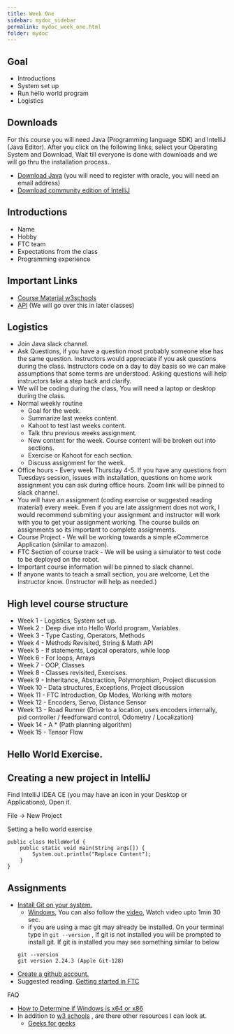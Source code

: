 ```yaml
---
title: Week One
sidebar: mydoc_sidebar
permalink: mydoc_week_one.html
folder: mydoc
---
```


## Goal

* Introductions
* System set up
* Run hello world program
* Logistics

## Downloads
For this course you will need Java (Programming language SDK) and IntelliJ (Java Editor). After you click on the following links, select your Operating System and Download, Wait till everyone is done with downloads and we will go thru the installation process..

* [Download Java](https://www.oracle.com/java/technologies/javase/javase-jdk8-downloads.html) (you will need to register with oracle, you will need an email address)
* [Download community edition of IntelliJ](https://www.jetbrains.com/idea/download/#section=windows)

## Introductions
* Name
* Hobby
* FTC team
* Expectations from the class
* Programming experience

## Important Links

* [Course Material w3schools](https://www.w3schools.com/java/default.asp)
* [API](https://docs.oracle.com/javase/8/docs/api/) (We will go over this in later classes)

## Logistics

* Join Java slack channel.
* Ask Questions, if you have a question most probably someone else has the same question. Instructors would appreciate if you ask questions during the class. Instructors code on a day to day basis so we can make assumptions that some terms are understood. Asking questions will help instructors take a step back and clarify.
* We will be coding during the class, You will need a laptop or desktop during the class.
* Normal weekly routine
  * Goal for the week.
  * Summarize last weeks content.
  * Kahoot to test last weeks content.
  * Talk thru previous weeks assignment.
  * New content for the week. Course content will be broken out into sections. 
  * Exercise or Kahoot for each section.
  * Discuss assignment for the week.
* Office hours - Every week Thursday 4-5. If you have any questions from Tuesdays session, issues with installation, questions on home work assignment you can ask during office hours. Zoom link will be pinned to slack channel.
* You will have an assignment (coding exercise or suggested reading material) every week. Even if you are late assignment does not work, I would recommend submiting your assignment and instructor will work with you to get your assignment working. The course builds on assignments so its important to complete assignments. 
* Course Project - We will be working towards a simple eCommerce Application (similar to amazon).
* FTC Section of course track - We will be using a simulator to test code to be deployed on the robot.
* Important course information will be pinned to slack channel.
* If anyone wants to teach a small section, you are welcome, Let the instructor know. (Instructor will help as needed.)

## High level course structure
* Week 1 - Logistics, System set up.
* Week 2 - Deep dive into Hello World program, Variables.
* Week 3 - Type Casting, Operators, Methods
* Week 4 - Methods Revisited, String & Math API
* Week 5 - If statements, Logical operators, while loop
* Week 6 - For loops, Arrays
* Week 7 - OOP, Classes
* Week 8 - Classes revisited, Exercises.
* Week 9 - Inheritance, Abstraction, Polymorphism, Project discussion
* Week 10 - Data structures, Exceptions, Project discussion
* Week 11 - FTC Introduction, Op Modes, Working with motors
* Week 12 - Encoders, Servo, Distance Sensor
* Week 13 - Road Runner (Drive to a location, uses encoders internally, pid controller / feedforward control, Odometry / Localization)
* Week 14 - A * (Path planning algorithm)
* Week 15 - Tensor Flow

## Hello World Exercise.

## Creating a new project in IntelliJ

Find IntelliJ IDEA CE (you may have an icon in your Desktop or Applications), Open it.

File -> New Project

Setting a hello world exercise

```
public class HelloWorld {
    public static void main(String args[]) {
        System.out.println("Replace Content");
    }
}
```

## Assignments
* [Install Git on your system.](https://git-scm.com/book/en/v2/Getting-Started-Installing-Git) 
  * [Windows](https://git-scm.com/download/win), You can also follow the [video](https://www.simplilearn.com/tutorials/git-tutorial/git-installation-on-windows), Watch video upto 1min 30 sec.
  * if you are using a mac git may already be installed. On your terminal type in `git --version` , If git is not installed you will be prompted to install git. If git is installed you may see something similar to below
  ```
  git --version
  git version 2.24.3 (Apple Git-128)
  ```
* [Create a github account.](https://www.wikihow.com/Create-an-Account-on-GitHub)
* Suggested reading. [Getting started in FTC](https://gm0.org/en/stable/docs/getting-started-in-ftc/index.html)


FAQ

* [How to Determine if Windows is x64 or x86](https://www.techwalla.com/articles/how-to-determine-if-windows-is-x64-or-x86)
* In addition to [w3 schools](https://www.w3schools.com/java/default.asp) , are there other resources I can look at.
  * [Geeks for geeks](https://www.geeksforgeeks.org/java/?ref=shm)


